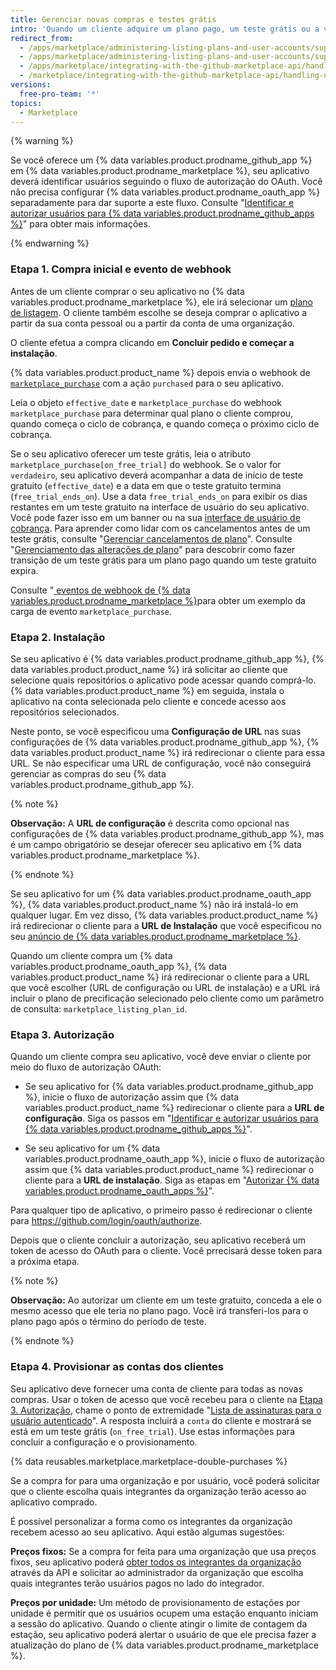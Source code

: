 ```yaml
---
title: Gerenciar novas compras e testes grátis
intro: 'Quando um cliente adquire um plano pago, um teste grátis ou a versão gratuita do seu aplicativo do {% data variables.product.prodname_marketplace %}, você receberá o evento [`marketplace_purchase`](/marketplace/integrating-with-the-github-marketplace-api/github-marketplace-webhook-events) com a ação `comprado`, que inicia o fluxo de compra.'
redirect_from:
  - /apps/marketplace/administering-listing-plans-and-user-accounts/supporting-purchase-plans-for-github-apps/
  - /apps/marketplace/administering-listing-plans-and-user-accounts/supporting-purchase-plans-for-oauth-apps/
  - /apps/marketplace/integrating-with-the-github-marketplace-api/handling-new-purchases-and-free-trials/
  - /marketplace/integrating-with-the-github-marketplace-api/handling-new-purchases-and-free-trials
versions:
  free-pro-team: '*'
topics:
  - Marketplace
---
```




{% warning %}

Se você oferece um {% data variables.product.prodname_github_app %} em {% data variables.product.prodname_marketplace %}, seu aplicativo deverá identificar usuários seguindo o fluxo de autorização do OAuth. Você não precisa configurar {% data variables.product.prodname_oauth_app %} separadamente para dar suporte a este fluxo. Consulte "[Identificar e autorizar usuários para {% data variables.product.prodname_github_apps %}](/apps/building-github-apps/identifying-and-authorizing-users-for-github-apps/)" para obter mais informações.

{% endwarning %}

### Etapa 1. Compra inicial e evento de webhook

Antes de um cliente comprar o seu aplicativo no {% data variables.product.prodname_marketplace %}, ele irá selecionar um [plano de listagem](/marketplace/selling-your-app/github-marketplace-pricing-plans/). O cliente também escolhe se deseja comprar o aplicativo a partir da sua conta pessoal ou a partir da conta de uma organização.

O cliente efetua a compra clicando em **Concluir pedido e começar a instalação**.

{% data variables.product.product_name %} depois envia o webhook de [`marketplace_purchase`](/webhooks/event-payloads/#marketplace_purchase) com a ação `purchased` para o seu aplicativo.

Leia o objeto `effective_date` e `marketplace_purchase` do webhook `marketplace_purchase` para determinar qual plano o cliente comprou, quando começa o ciclo de cobrança, e quando começa o próximo ciclo de cobrança.

Se o seu aplicativo oferecer um teste grátis, leia o atributo `marketplace_purchase[on_free_trial]` do webhook. Se o valor for `verdadeiro`, seu aplicativo deverá acompanhar a data de início de teste gratuito (`effective_date`) e a data em que o teste gratuito termina (`free_trial_ends_on`). Use a data `free_trial_ends_on` para exibir os dias restantes em um teste gratuito na interface de usuário do seu aplicativo. Você pode fazer isso em um banner ou na sua [interface de usuário de cobrança](/marketplace/selling-your-app/billing-customers-in-github-marketplace/#providing-billing-services-in-your-apps-ui). Para aprender como lidar com os cancelamentos antes de um teste grátis, consulte "[Gerenciar cancelamentos de plano](/developers/github-marketplace/handling-plan-cancellations)". Consulte "[Gerenciamento das alterações de plano](/developers/github-marketplace/handling-plan-changes)" para descobrir como fazer transição de um teste grátis para um plano pago quando um teste gratuito expira.

Consulte "[ eventos de webhook de {% data variables.product.prodname_marketplace %}](/marketplace/integrating-with-the-github-marketplace-api/github-marketplace-webhook-events/)para obter um exemplo da carga de evento `marketplace_purchase`.

### Etapa 2. Instalação

Se seu aplicativo é {% data variables.product.prodname_github_app %}, {% data variables.product.product_name %} irá solicitar ao cliente que selecione quais repositórios o aplicativo pode acessar quando comprá-lo. {% data variables.product.product_name %} em seguida, instala o aplicativo na conta selecionada pelo cliente e concede acesso aos repositórios selecionados.

Neste ponto, se você especificou uma **Configuração de URL** nas suas configurações de {% data variables.product.prodname_github_app %}, {% data variables.product.product_name %} irá redirecionar o cliente para essa URL. Se não especificar uma URL de configuração, você não conseguirá gerenciar as compras do seu {% data variables.product.prodname_github_app %}.

{% note %}

**Observação:** A **URL de configuração** é descrita como opcional nas configurações de {% data variables.product.prodname_github_app %}, mas é um campo obrigatório se desejar oferecer seu aplicativo em {% data variables.product.prodname_marketplace %}.

{% endnote %}

Se seu aplicativo for um {% data variables.product.prodname_oauth_app %}, {% data variables.product.product_name %} não irá instalá-lo em qualquer lugar. Em vez disso, {% data variables.product.product_name %} irá redirecionar o cliente para a **URL de Instalação** que você especificou no seu [ anúncio de {% data variables.product.prodname_marketplace %}](/marketplace/listing-on-github-marketplace/writing-github-marketplace-listing-descriptions/#listing-urls).

Quando um cliente compra um {% data variables.product.prodname_oauth_app %}, {% data variables.product.product_name %} irá redirecionar o cliente para a URL que você escolher (URL de configuração ou URL de instalação) e a URL irá incluir o plano de precificação selecionado pelo cliente como um parâmetro de consulta: `marketplace_listing_plan_id`.

### Etapa 3. Autorização

Quando um cliente compra seu aplicativo, você deve enviar o cliente por meio do fluxo de autorização OAuth:

* Se seu aplicativo for {% data variables.product.prodname_github_app %}, inicie o fluxo de autorização assim que {% data variables.product.product_name %} redirecionar o cliente para a **URL de configuração**. Siga os passos em "[Identificar e autorizar usuários para {% data variables.product.prodname_github_apps %}](/apps/building-github-apps/identifying-and-authorizing-users-for-github-apps/)".

* Se seu aplicativo for um {% data variables.product.prodname_oauth_app %}, inicie o fluxo de autorização assim que {% data variables.product.product_name %} redirecionar o cliente para a **URL de instalação**. Siga as etapas em "[Autorizar {% data variables.product.prodname_oauth_apps %}](/apps/building-oauth-apps/authorizing-oauth-apps/)".

Para qualquer tipo de aplicativo, o primeiro passo é redirecionar o cliente para https://github.com/login/oauth/authorize.

Depois que o cliente concluir a autorização, seu aplicativo receberá um token de acesso do OAuth para o cliente. Você prrecisará desse token para a próxima etapa.

{% note %}

**Observação:** Ao autorizar um cliente em um teste gratuito, conceda a ele o mesmo acesso que ele teria no plano pago.  Você irá transferi-los para o plano pago após o término do período de teste.

{% endnote %}

### Etapa 4. Provisionar as contas dos clientes

Seu aplicativo deve fornecer uma conta de cliente para todas as novas compras. Usar o token de acesso que você recebeu para o cliente na [Etapa 3. Autorização](#step-3-authorization), chame o ponto de extremidade "[Lista de assinaturas para o usuário autenticado](/rest/reference/apps#list-subscriptions-for-the-authenticated-user)". A resposta incluirá a `conta` do cliente e mostrará se está em um teste grátis (`on_free_trial`). Use estas informações para concluir a configuração e o provisionamento.

{% data reusables.marketplace.marketplace-double-purchases %}

Se a compra for para uma organização e por usuário, você poderá solicitar que o cliente escolha quais integrantes da organização terão acesso ao aplicativo comprado.

É possível personalizar a forma como os integrantes da organização recebem acesso ao seu aplicativo. Aqui estão algumas sugestões:

**Preços fixos:** Se a compra for feita para uma organização que usa preços fixos, seu aplicativo poderá [obter todos os integrantes da organização](/rest/reference/orgs#list-organization-members) através da API e solicitar ao administrador da organização que escolha quais integrantes terão usuários pagos no lado do integrador.

**Preços por unidade:** Um método de provisionamento de estações por unidade é permitir que os usuários ocupem uma estação enquanto iniciam a sessão do aplicativo. Quando o cliente atingir o limite de contagem da estação, seu aplicativo poderá alertar o usuário de que ele precisa fazer a atualização do plano de {% data variables.product.prodname_marketplace %}.
